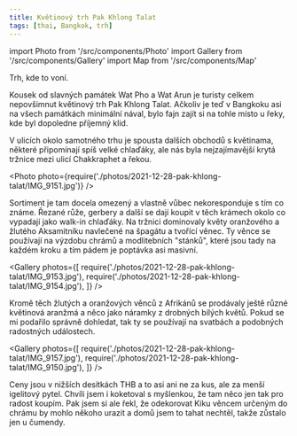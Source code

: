 ```yaml
---
title: Květinový trh Pak Khlong Talat
tags: [thai, Bangkok, trh]
---
```


import Photo from '/src/components/Photo'
import Gallery from '/src/components/Gallery'
import Map from '/src/components/Map'

Trh, kde to voní.

<!-- truncate -->

Kousek od slavných památek Wat Pho a Wat Arun je turisty celkem nepovšimnut květinový trh Pak Khlong Talat. Ačkoliv je teď v Bangkoku asi na všech památkách minimální nával, bylo fajn zajít si na tohle místo u řeky, kde byl dopoledne příjemný klid.

V ulicích okolo samotného trhu je spousta dalších obchodů s květinama, některé připomínají spíš velké chlaďáky, ale nás byla nejzajímavější krytá tržnice mezi ulicí Chakkraphet a řekou.

<Photo photo={require('./photos/2021-12-28-pak-khlong-talat/IMG_9151.jpg')} />

Sortiment je tam docela omezený a vlastně vůbec nekoresponduje s tím co známe. Řezané růže, gerbery a další se dají koupit v těch krámech okolo co vypadají jako walk-in chlaďáky. Na tržnici dominovaly květy oranžového a žlutého Aksamitníku navlečené na špagátu a tvořící věnec. Ty věnce se používají na výzdobu chrámů a modlitebních "stánků", které jsou tady na každém kroku a tím pádem je poptávka asi masivní.

<Gallery photos={[
require('./photos/2021-12-28-pak-khlong-talat/IMG_9153.jpg'),
require('./photos/2021-12-28-pak-khlong-talat/IMG_9154.jpg'),
]} />

Kromě těch žlutých a oranžových věnců z Afrikánů se prodávaly ještě různé květinová aranžmá a něco jako náramky z drobných bílých květů. Pokud se mi podařilo správně dohledat, tak ty se používají na svatbách a podobných radostných událostech.

<Gallery photos={[
require('./photos/2021-12-28-pak-khlong-talat/IMG_9157.jpg'),
require('./photos/2021-12-28-pak-khlong-talat/IMG_9150.jpg'),
]} />

Ceny jsou v nižších desítkách THB a to asi ani ne za kus, ale za menší igelitový pytel. Chvíli jsem i koketoval s myšlenkou, že tam něco jen tak pro radost koupím. Pak jsem si ale řekl, že odekorovat Kiku věncem určeným do chrámu by mohlo někoho urazit a domů jsem to tahat nechtěl, takže zůstalo jen u čumendy.

<Map src="https://www.google.com/maps/embed?pb=!1m14!1m8!1m3!1d15502.456049601185!2d100.4963673!3d13.7418033!3m2!1i1024!2i768!4f13.1!3m3!1m2!1s0x0%3A0x72829d36513e06bb!2z4Lih4Liy4Lil4Lix4Lii4LiU4Lit4LiB4LmE4Lih4LmJ4Liq4LiU!5e0!3m2!1sen!2sth!4v1640664662010!5m2!1sen!2sth" />
